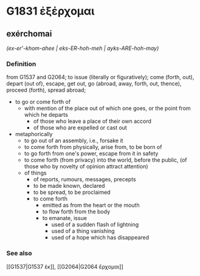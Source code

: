 # G1831 ἐξέρχομαι

## exérchomai

_(ex-er'-khom-ahee | eks-ER-hoh-meh | ayks-ARE-hoh-may)_

### Definition

from G1537 and G2064; to issue (literally or figuratively); come (forth, out), depart (out of), escape, get out, go (abroad, away, forth, out, thence), proceed (forth), spread abroad; 

- to go or come forth of
  - with mention of the place out of which one goes, or the point from which he departs
    - of those who leave a place of their own accord
    - of those who are expelled or cast out
- metaphorically
  - to go out of an assembly, i.e., forsake it
  - to come forth from physically, arise from, to be born of
  - to go forth from one's power, escape from it in safety
  - to come forth (from privacy) into the world, before the public, (of those who by novelty of opinion attract attention)
  - of things
    - of reports, rumours, messages, precepts
    - to be made known, declared
    - to be spread, to be proclaimed
    - to come forth
      - emitted as from the heart or the mouth
      - to flow forth from the body
      - to emanate, issue
        - used of a sudden flash of lightning
        - used of a thing vanishing
        - used of a hope which has disappeared

### See also

[[G1537|G1537 ἐκ]], [[G2064|G2064 ἔρχομαι]]
